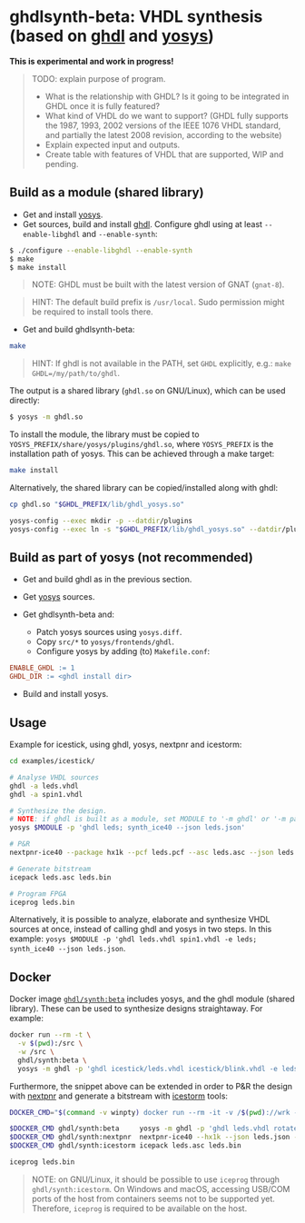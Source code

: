 # ghdlsynth-beta: VHDL synthesis (based on [ghdl](https://github.com/ghdl/ghdl) and [yosys](https://github.com/YosysHQ/yosys))

**This is experimental and work in progress!**

> TODO: explain purpose of program.
>
> - What is the relationship with GHDL? Is it going to be integrated in GHDL once it is fully featured?
> - What kind of VHDL do we want to support? (GHDL fully supports the 1987, 1993, 2002 versions of the IEEE 1076 VHDL standard, and partially the latest 2008 revision, according to the website)
>- Explain expected input and outputs.
>- Create table with features of VHDL that are supported, WIP and pending.

## Build as a module (shared library)

- Get and install [yosys](https://github.com/YosysHQ/yosys).
- Get sources, build and install [ghdl](https://github.com/ghdl/ghdl). Configure ghdl using at least `--enable-libghdl` and `--enable-synth`:

```sh
$ ./configure --enable-libghdl --enable-synth
$ make
$ make install
```

> NOTE: GHDL must be built with the latest version of GNAT (`gnat-8`).

> HINT: The default build prefix is `/usr/local`. Sudo permission might be required to install tools there.

- Get and build ghdlsynth-beta:

```sh
make
```

> HINT: If ghdl is not available in the PATH, set `GHDL` explicitly, e.g.: `make GHDL=/my/path/to/ghdl`.

The output is a shared library (`ghdl.so` on GNU/Linux), which can be used directly:

```sh
$ yosys -m ghdl.so
```

To install the module, the library must be copied to `YOSYS_PREFIX/share/yosys/plugins/ghdl.so`, where `YOSYS_PREFIX` is the installation path of yosys. This can be achieved through a make target:

```sh
make install
```

Alternatively, the shared library can be copied/installed along with ghdl:

```sh
cp ghdl.so "$GHDL_PREFIX/lib/ghdl_yosys.so"

yosys-config --exec mkdir -p --datdir/plugins
yosys-config --exec ln -s "$GHDL_PREFIX/lib/ghdl_yosys.so" --datdir/plugins/ghdl.so
```

## Build as part of yosys (not recommended)

- Get and build ghdl as in the previous section.

- Get [yosys](https://github.com/YosysHQ/yosys) sources.

- Get ghdlsynth-beta and:
  - Patch yosys sources using `yosys.diff`.
  - Copy `src/*` to `yosys/frontends/ghdl`.
  - Configure yosys by adding (to) `Makefile.conf`:

```makefile
ENABLE_GHDL := 1
GHDL_DIR := <ghdl install dir>
```

- Build and install yosys.

## Usage

Example for icestick, using ghdl, yosys, nextpnr and icestorm:

```sh
cd examples/icestick/

# Analyse VHDL sources
ghdl -a leds.vhdl
ghdl -a spin1.vhdl

# Synthesize the design.
# NOTE: if ghdl is built as a module, set MODULE to '-m ghdl' or '-m path/to/ghdl.so'
yosys $MODULE -p 'ghdl leds; synth_ice40 --json leds.json'

# P&R
nextpnr-ice40 --package hx1k --pcf leds.pcf --asc leds.asc --json leds.json

# Generate bitstream
icepack leds.asc leds.bin

# Program FPGA
iceprog leds.bin
```

Alternatively, it is possible to analyze, elaborate and synthesize VHDL sources at once, instead of calling ghdl and yosys in two steps. In this example: `yosys $MODULE -p 'ghdl leds.vhdl spin1.vhdl -e leds; synth_ice40 --json leds.json`.

## Docker

Docker image [`ghdl/synth:beta`](https://cloud.docker.com/u/ghdl/repository/docker/ghdl/synth/tags) includes yosys, and the ghdl module (shared library). These can be used to synthesize designs straightaway. For example:

```sh
docker run --rm -t \
  -v $(pwd):/src \
  -w /src \
  ghdl/synth:beta \
  yosys -m ghdl -p 'ghdl icestick/leds.vhdl icestick/blink.vhdl -e leds; synth_ice40 -blif leds.blif'
```

Furthermore, the snippet above can be extended in order to P&R the design with [nextpnr](https://github.com/YosysHQ/nextpnr) and generate a bitstream with [icestorm](https://github.com/cliffordwolf/icestorm) tools:

```sh
DOCKER_CMD="$(command -v winpty) docker run --rm -it -v /$(pwd)://wrk -w //wrk"

$DOCKER_CMD ghdl/synth:beta     yosys -m ghdl -p 'ghdl leds.vhdl rotate4.vhdl -e leds; synth_ice40 -json leds.json'
$DOCKER_CMD ghdl/synth:nextpnr  nextpnr-ice40 --hx1k --json leds.json --pcf leds.pcf --asc leds.asc
$DOCKER_CMD ghdl/synth:icestorm icepack leds.asc leds.bin

iceprog leds.bin
```

> NOTE: on GNU/Linux, it should be possible to use `iceprog` through `ghdl/synth:icestorm`. On Windows and macOS, accessing USB/COM ports of the host from containers seems not to be supported yet. Therefore, `iceprog` is required to be available on the host.
